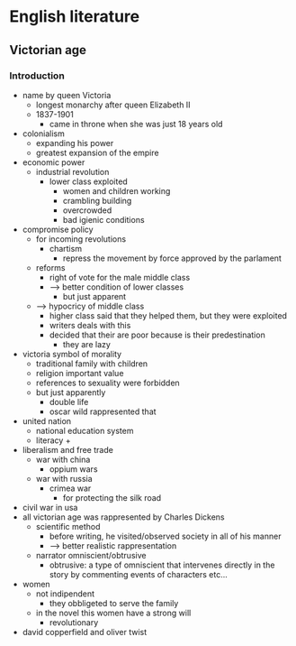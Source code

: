 # English literature
## Victorian age

### Introduction

- name by queen Victoria
  - longest monarchy after queen Elizabeth II
  - 1837-1901
    - came in throne when she was just 18 years old
- colonialism
  - expanding his power
  - greatest expansion of the empire
- economic power
  - industrial revolution
    - lower class exploited
      - women and children working
      - crambling building
      - overcrowded
      - bad igienic conditions
- compromise policy
  - for incoming revolutions
    - chartism
      - repress the movement by force approved by the parlament
  - reforms
    - right of vote for the male middle class
    - --> better condition of lower classes
      - but just apparent
  - --> hypocricy of middle class
    - higher class said that they helped them, but they were exploited
    - writers deals with this
    - decided that their are poor because is their predestination 
      - they are lazy
- victoria symbol of morality
  - traditional family with children
  - religion important value
  - references to sexuality were forbidden
  - but just apparently
    - double life
    - oscar wild rappresented that
- united nation
  - national education system
  - literacy +
- liberalism and free trade
  - war with china
    - oppium wars
  - war with russia
    - crimea war
      - for protecting the silk road
- civil war in usa
- all victorian age was rappresented by Charles Dickens
  - scientific method
    - before writing, he visited/observed society in all of his manner
    - --> better realistic rappresentation
  - narrator omniscient/obtrusive
    - obtrusive: a type of omniscient that intervenes directly in the story by commenting events of characters etc...
- women
  - not indipendent
    - they obbligeted to serve the family
  - in the novel this women have a strong will
    - revolutionary
- david copperfield and oliver twist



